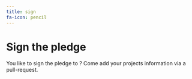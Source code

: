```yaml
---
title: sign
fa-icon: pencil
---
```


# Sign the pledge

You like to sign the pledge to ? Come add your projects information via a pull-request.
